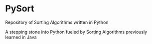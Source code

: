 # PySort
Repository of Sorting Algorithms written in Python

A stepping stone into Python fueled by Sorting Algorithms previously learned in Java
